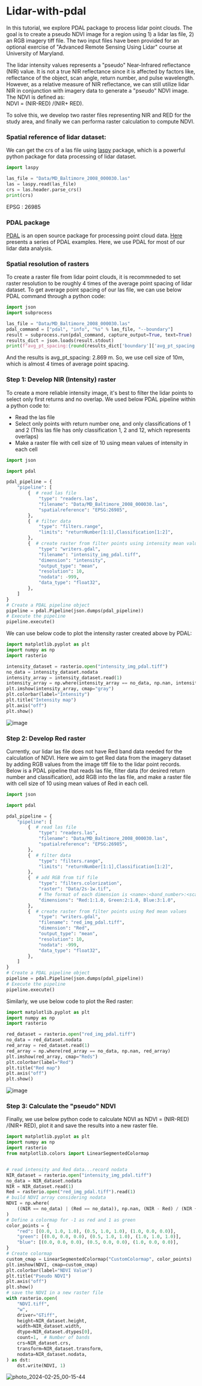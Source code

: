 # Lidar-with-pdal

In this tutorial, we explore PDAL package to process lidar point clouds. The goal is to create a pseudo NDVI image for a region using 1) a lidar las file, 2) an RGB imagery tiff file. The two input files have been provided for an optional exercise of "Advanced Remote Sensing Using Lidar" course at University of Maryland. 

The lidar intensity values represents a "pseudo" Near-Infrared reflectance (NIR) value. It is not a true NIR reflectance since it is affected by factors like, reflectance of the object, scan angle, return number, and pulse wavelength. However, as a relative measure of NIR reflectance, we can still utilize lidar NIR in conjunction with imagery data to generate a "pseudo" NDVI image. The NDVI is defined as:  
NDVI = (NIR-RED) /(NIR+ RED).   

To solve this, we develop two raster files representing NIR and RED for the study area, and finally we can performa raster calculation to compute NDVI. 

### Spatial reference of lidar dataset:
We can get the crs of a las file using [laspy](https://laspy.readthedocs.io) package, which is a powerful python package for data processing of lidar dataset. 
```python
import laspy

las_file = "Data/MD_Baltimore_2008_000030.las"
las = laspy.read(las_file)
crs = las.header.parse_crs()
print(crs)

```
EPSG : 26985

### PDAL package
[PDAL](https://pdal.io/en/) is an open source package for processing point cloud data. [Here](https://pdal.io/en/2.6.0/workshop/index.html) presents a series of PDAL examples. Here, we use PDAL for most of our lidar data analysis. 

### Spatial resolution of rasters
To create a raster file from lidar point clouds, it is recommneded to set raster resolution to be roughly 4 times of the average point spacing of lidar dataset. To get average point spacing of our las file, we can use below PDAL command through a python code:
```python
import json
import subprocess

las_file = "Data/MD_Baltimore_2008_000030.las"
pdal_command = ["pdal", "info", "%s" % las_file, "--boundary"]
result = subprocess.run(pdal_command, capture_output=True, text=True)
results_dict = json.loads(result.stdout)
print(f"avg_pt_spacing:{round(results_dict['boundary']['avg_pt_spacing'],3)} m")
```
And the results is avg_pt_spacing: 2.869 m. So, we use cell size of 10m, which is almost 4 times of average point spacing.



### Step 1: Develop NIR (Intensity) raster
To create a more reliable intensity image, it's best to filter the lidar points to select only first returns and no overlap. We used below PDAL pipeline within a python code to:
-  Read the las file
-  Select only points with return number one, and only classifications of 1 and 2 (This las file has only classification 1, 2 and 12, which represents overlaps)
-  Make a raster file with cell size of 10 using mean values of intensity in each cell
```python
import json

import pdal

pdal_pipeline = {
    "pipeline": [
        {  # read las file
            "type": "readers.las",
            "filename": "Data/MD_Baltimore_2008_000030.las",
            "spatialreference": "EPSG:26985",
        },
        {  # filter data
            "type": "filters.range",
            "limits": "returnNumber[1:1],Classification[1:2]",
        },
        {  # create raster from filter points using intensity mean values
            "type": "writers.gdal",
            "filename": "intensity_img_pdal.tiff",
            "dimension": "intensity",
            "output_type": "mean",
            "resolution": 10,
            "nodata": -999,
            "data_type": "float32",
        },
    ]
}
# Create a PDAL pipeline object
pipeline = pdal.Pipeline(json.dumps(pdal_pipeline))
# Execute the pipeline
pipeline.execute()

```

We can use below code to plot the intensity raster created above by PDAL:
```python
import matplotlib.pyplot as plt
import numpy as np
import rasterio

intensity_dataset = rasterio.open("intensity_img_pdal.tiff")
no_data = intensity_dataset.nodata
intensity_array = intensity_dataset.read(1)
intensity_array = np.where(intensity_array == no_data, np.nan, intensity_array)
plt.imshow(intensity_array, cmap="gray")
plt.colorbar(label="Intensity")
plt.title("Intensity map")
plt.axis("off")
plt.show()
```
![image](https://github.com/AliForghani/Lidar-with-pdal/assets/22843733/d68c4cd1-080f-442b-8a06-e973828b87e0)

### Step 2: Develop Red raster
Currently, our lidar las file does not have Red band data needed for the calculation of NDVI. Here we aim to get Red data from the imagery dataset by adding RGB values from the image tiff file to the lidar point records.
Below is a PDAL pipeline that reads las file, filter data (for desired return number and classification), add RGB into the las file, and make a raster file with cell size of 10 using mean values of Red in each cell.

```python
import json

import pdal

pdal_pipeline = {
    "pipeline": [
        {  # read las file
            "type": "readers.las",
            "filename": "Data/MD_Baltimore_2008_000030.las",
            "spatialreference": "EPSG:26985",
        },
        {  # filter data
            "type": "filters.range",
            "limits": "returnNumber[1:1],Classification[1:2]",
        },
        {  # add RGB from tif file
            "type": "filters.colorization",
            "raster": "Data/2s-1w.tif",
            # The format of each dimension is <name>:<band_number>:<scale_factor>
            "dimensions": "Red:1:1.0, Green:2:1.0, Blue:3:1.0",
        },
        {  # create raster from filter points using Red mean values
            "type": "writers.gdal",
            "filename": "red_img_pdal.tiff",
            "dimension": "Red",
            "output_type": "mean",
            "resolution": 10,
            "nodata": -999,
            "data_type": "float32",
        },
    ]
}
# Create a PDAL pipeline object
pipeline = pdal.Pipeline(json.dumps(pdal_pipeline))
# Execute the pipeline
pipeline.execute()
```

Similarly, we use below code to plot the Red raster:

```python
import matplotlib.pyplot as plt
import numpy as np
import rasterio

red_dataset = rasterio.open("red_img_pdal.tiff")
no_data = red_dataset.nodata
red_array = red_dataset.read(1)
red_array = np.where(red_array == no_data, np.nan, red_array)
plt.imshow(red_array, cmap="Reds")
plt.colorbar(label="Red")
plt.title("Red map")
plt.axis("off")
plt.show()
```

![image](https://github.com/AliForghani/Lidar-with-pdal/assets/22843733/253f1be4-e92f-4728-a1a2-3ef421bd039b)


### Step 3: Calculate the "pseudo" NDVI
Finally, we use below python code to calculate NDVI as NDVI = (NIR-RED) /(NIR+ RED), plot it and save the results into a new raster file. 
```python
import matplotlib.pyplot as plt
import numpy as np
import rasterio
from matplotlib.colors import LinearSegmentedColormap


# read intensity and Red data...record nodata
NIR_dataset = rasterio.open("intensity_img_pdal.tiff")
no_data = NIR_dataset.nodata
NIR = NIR_dataset.read(1)
Red = rasterio.open("red_img_pdal.tiff").read(1)
# build NDVI array considering nodata
NDVI = np.where(
    ((NIR == no_data) | (Red == no_data)), np.nan, (NIR - Red) / (NIR + Red)
)
# Define a colormap for -1 as red and 1 as green
color_points = {
    "red": [(0.0, 1.0, 1.0), (0.5, 1.0, 1.0), (1.0, 0.0, 0.0)],
    "green": [(0.0, 0.0, 0.0), (0.5, 1.0, 1.0), (1.0, 1.0, 1.0)],
    "blue": [(0.0, 0.0, 0.0), (0.5, 0.0, 0.0), (1.0, 0.0, 0.0)],
}
# Create colormap
custom_cmap = LinearSegmentedColormap("CustomColormap", color_points)
plt.imshow(NDVI, cmap=custom_cmap)
plt.colorbar(label="NDVI Value")
plt.title("Pseudo NDVI")
plt.axis("off")
plt.show()
# save the NDVI in a new raster file
with rasterio.open(
    "NDVI.tiff",
    "w",
    driver="GTiff",
    height=NIR_dataset.height,
    width=NIR_dataset.width,
    dtype=NIR_dataset.dtypes[0],
    count=1,  # Number of bands
    crs=NIR_dataset.crs,
    transform=NIR_dataset.transform,
    nodata=NIR_dataset.nodata,
) as dst:
    dst.write(NDVI, 1)
```
![photo_2024-02-25_00-15-44](https://github.com/AliForghani/Lidar-with-pdal/assets/22843733/b79d8906-a3b0-477a-afcf-2a6835c54757)







